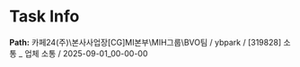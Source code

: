 # Task Info

**Path:** 카페24(주)\본사사업장\[CG]MI본부\MIH그룹\BVO팀 / ybpark / [319828] 소통 _ 업체 소통 / 2025-09-01_00-00-00

